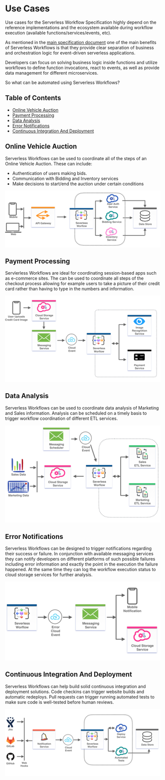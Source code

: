 # Use Cases

Use cases for the Serverless Workflow Specification highly depend on the reference implementations
and the ecosystem available during workflow execution (available functions/services/events, etc).

As mentioned in the [main specification document](spec.md) one of the main benefits of Serverless Workflows
is that they provide clear separation of business and orchestration logic for event-driven serverless applications.

Developers can focus on solving business logic inside functions and utilize workflows to define function invocations,
 react to events, as well as provide data management for different microservices.

So what can be automated using Serverless Workflows?

## Table of Contents

- [Online Vehicle Auction](#Online-Vehicle-Auction)
- [Payment Processing](#Payment-Processing)
- [Data Analysis](#Data-Analysis)
- [Error Notifications](#Error-Notifications)
- [Continuous Integration And Deployment](#Continuous-Integration-And-Deployment)

## Online Vehicle Auction

Serverless Workflows can be used to coordinate all of the steps of an Online Vehicle Auction.
These can include:

- Authentication of users making bids.
- Communication with Bidding and Inventory services
- Make decisions to start/end the auction under certain conditions

<p align="center"><img src="media/usecases/usecase-vehicle-auction.png"/></p>

## Payment Processing

Servlerless Workflows are ideal for coordinating session-based apps such as e-commerce sites. The can be used 
to coordinate all steps of the checkout process allowing for example users to take a picture
of their credit card rather than having to type in the numbers and information.

<p align="center"><img src="media/usecases/usecase-app-payment.png"/></p>

## Data Analysis

Serverless Workflows can be used to coordinate data analysis of Marketing and Sales information.
Analysis can be scheduled on a timely basis to trigger workflow coordination of different ETL services.

<p align="center"><img src="media/usecases/usecase-data-analysis.png"/></p>

## Error Notifications

Serverless Workflows can be designed to trigger notifications regarding their success or failure.
In conjunction with available messaging services they can notify developers on different platforms of such possible failures
 including error information and exactly the point in the execution the failure happened.
 At the same time they can log the workflow execution status to cloud storage services for further analysis.

<p align="center"><img src="media/usecases/usecase-error-notifications.png"/></p>

## Continuous Integration And Deployment

Serverless Workflows can help build solid continuous integration and deployment solutions.
Code checkins can trigger website builds and automatic redeploys. Pull requests can trigger
running automated tests to make sure code is well-tested before human reviews.

<p align="center"><img src="media/usecases/usecase-continuous-integration.png"/></p>
